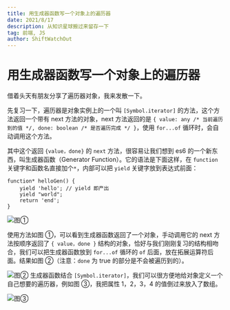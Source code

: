 ```yaml
---
title: 用生成器函数写一个对象上的遍历器
date: 2021/8/17
description: 从知识星球搬过来留存一下
tag: 前端, JS
author: ShiftWatchOut
---
```


# 用生成器函数写一个对象上的遍历器

借着头天有朋友分享了遍历器对象，我来发散一下。

先复习一下，遍历器是对象实例上的一个叫 `[Symbol.iterator]` 的方法，这个方法返回一个带有 next 方法的对象，next 方法返回的是 `{ value: any /* 当前遍历到的值 */, done: boolean /* 是否遍历完成 */ }`，使用 `for...of` 循环时，会自动调用这个方法。

其中这个返回 `{value，done}` 的 `next` 方法，很容易让我们想到 es6 的一个新东西，叫生成器函数（Generator Function）。它的语法是下面这样，在 `function` 关键字和函数名直接加个`*`，内部可以把 `yield` 关键字放到表达式前面：

```
function* helloGen() {
	yield 'hello'; // yield 即产出
	yield "world";
	return 'end';
}
```

![图①](/images/zsxq_generator_1.png)

使用方法如图 ①，可以看到生成器函数返回了一个对象，手动调用它的 next 方法按顺序返回了 `{ value，done }` 结构的对象，恰好与我们刚刚复习的结构相吻合，我们可以把生成器函数放到 `for...of` 循环的 `of` 后面，放在拓展运算符后面。结果如图 ②（注意：`done` 为 true 的部分是不会被遍历到的）。

![图②](/images/zsxq_generator_2.png)
生成器函数结合 `[Symbol.iterator]`，我们可以很方便地给对象定义一个自己想要的遍历器，例如图 ③，我把属性 1，2，3，4 的值倒过来放入了数组。

![图③](/images/zsxq_generator_3.png)

